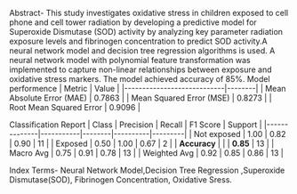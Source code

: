 Abstract- This study investigates oxidative stress in children exposed to cell phone and cell tower radiation by developing a predictive model for Superoxide Dismutase (SOD) activity by analyzing key parameter radiation exposure levels and fibrinogen concentration to predict SOD activity.A neural network model and decision tree regression algorithms is used. A neural network model with polynomial feature transformation was implemented to capture non-linear relationships between exposure and oxidative stress markers. The model achieved accuracy of 85%.
Model performence
| Metric                     | Value  |
|----------------------------|--------|
| Mean Absolute Error (MAE)  | 0.7863 |
| Mean Squared Error (MSE)   | 0.8273 |
| Root Mean Squared Error    | 0.9096 |

Classification Report
| Class        | Precision | Recall | F1 Score | Support |
|--------------|-----------|--------|----------|---------|
| Not exposed  | 1.00      | 0.82   | 0.90     | 11      |
| Exposed      | 0.50      | 1.00   | 0.67     | 2       |
| **Accuracy** |           |        | **0.85** | 13      |
| Macro Avg    | 0.75      | 0.91   | 0.78     | 13      |
| Weighted Avg | 0.92      | 0.85   | 0.86     | 13      |

Index Terms- Neural Network Model,Decision Tree Regression ,Superoxide Dismutase(SOD), Fibrinogen Concentration, Oxidative Sress.
